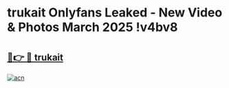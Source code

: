# trukait Onlyfans Leaked - New Video & Photos March 2025 !v4bv8

# <h2><a href="https://857blq.iuczelnia.edu.pl?title=trukait&ref=v4bv8">🔗👉 🔴 trukait</a></h2>

[![acn](https://github.com/user-attachments/assets/0f9c940e-d8b0-45ae-aac7-cd30a18b3e1c)](https://857blq.iuczelnia.edu.pl?title=trukait&ref=v4bv8)


